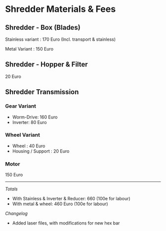 # Shredder Materials & Fees



## Shredder - Box (Blades)

Stainless variant : 170 Euro (Incl. transport & stainless)

Metal Variant : 150 Euro

## Shredder - Hopper & Filter

20 Euro

## Shredder Transmission 

### Gear Variant
- Worm-Drive:  160 Euro
- Inverter: 80 Euro

### Wheel Variant

- Wheel : 40 Euro
- Housing / Support : 20 Euro

### Motor 

150 Euro

<hr/>

*Totals*

- With Stainless & Inverter & Reducer: 660 (100e for labour)
- With metal & wheel: 460 Euro (100e for labour)

*Changelog*

- Added laser files, with modifications for new hex bar
